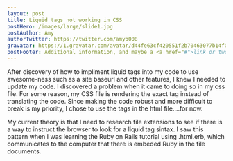 ```yaml
---
layout: post
title: Liquid tags not working in CSS
postHero: /images/large/slide1.jpg
postAuthor: Amy
authorTwitter: https://twitter.com/amyb008
gravatar: https://1.gravatar.com/avatar/d44fe63cf420551f2b70463077b14f06
postFooter: Additional information, and maybe a <a href="#">link or two</a>
---
```


After discovery of how to impliment liquid tags into my code to use awesome-ness such as a site baseurl and other features, I knew I needed to update my code. I discovered a problem when it came to doing so in my css file. For some reason, my CSS file is rendering the exact tag instead of translating the code. Since making the code robust and more difficult to break is my priority, I chose to use the tags in the html file....for now. 

My current theory is that I need to research file extensions to see if there is a way to instruct the browser to look for a liquid tag sintax. I saw this pattern when I was learning the Ruby on Rails tutorial using .html.erb, which communicates to the computer that there is embeded Ruby in the file documents. 